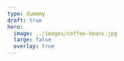 ```yaml
---
type: dummmy
draft: true
hero:
  image: ../images/coffee-beans.jpg
  large: false
  overlay: true
---
```

